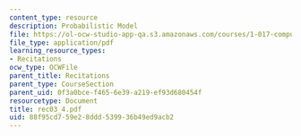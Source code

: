 ```yaml
---
content_type: resource
description: Probabilistic Model
file: https://ol-ocw-studio-app-qa.s3.amazonaws.com/courses/1-017-computing-and-data-analysis-for-environmental-applications-fall-2003/88f95cd759e28ddd539936b49ed9acb2_rec03_4.pdf
file_type: application/pdf
learning_resource_types:
- Recitations
ocw_type: OCWFile
parent_title: Recitations
parent_type: CourseSection
parent_uid: 0f3a0bce-f465-6e39-a219-ef93d680454f
resourcetype: Document
title: rec03_4.pdf
uid: 88f95cd7-59e2-8ddd-5399-36b49ed9acb2
---
```

